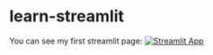 # learn-streamlit
You can see my first streamlit page:
[![Streamlit App](https://static.streamlit.io/badges/streamlit_badge_black_white.svg)](https://share.streamlit.io/kristiyanlaoli/learn-streamlit/main/learn_streamlit2.py)
